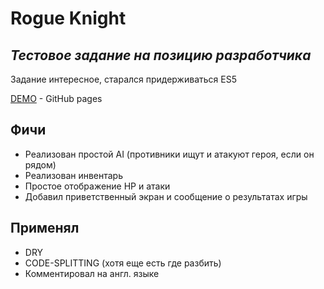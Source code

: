 # Rogue Knight
## _Тестовое задание на позицию разработчика_

Задание интересное, старался придерживаться ES5

[DEMO](https://athead.github.io/rogue-like-game/) - GitHub pages

## Фичи
- Реализован простой AI (противники ищут и атакуют героя, если он рядом)
- Реализован инвентарь
- Простое отображение HP и атаки
- Добавил приветственный экран и сообщение о результатах игры

## Применял
- DRY
- CODE-SPLITTING (хотя еще есть где разбить)
- Комментировал на англ. языке
